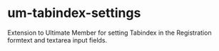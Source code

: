 # um-tabindex-settings
Extension to Ultimate Member for setting Tabindex in the Registration formtext and textarea input fields.
